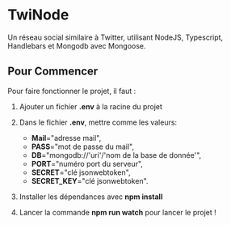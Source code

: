 # TwiNode
Un réseau social similaire à Twitter, utilisant NodeJS, Typescript, Handlebars et Mongodb avec Mongoose.

## Pour Commencer

Pour faire fonctionner le projet, il faut :

1. Ajouter un fichier **.env** à la racine du projet

2. Dans le fichier **.env**, mettre comme les valeurs:
     * **Mail**="adresse mail",
     * **PASS**="mot de passe du mail",
     * **DB**="mongodb://'uri'/'nom de la base de donnée'",
     * **PORT**="numéro port du serveur",
     * **SECRET**="clé jsonwebtoken",
     * **SECRET_KEY**="clé jsonwebtoken".
     
3. Installer les dépendances avec **npm install**

4. Lancer la commande **npm run watch** pour lancer le projet !
